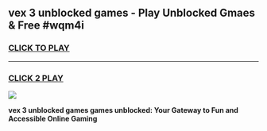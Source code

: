 
## vex 3 unblocked games - Play Unblocked Gmaes & Free #wqm4i
<h3>
<a href="https://news.freeplayer.one?title=vex_3_unblocked_games&ref=24F">CLICK TO PLAY</a></h3>
<hr>

<h3>
<a href="https://news.freeplayer.one?title=vex_3_unblocked_games&ref=24F">CLICK 2 PLAY</a>
  
</h3>

<a href="https://news.freeplayer.one?title=vex_3_unblocked_games&ref=24F/"><img src="https://clearcache.store/games.png"></a>


**vex 3 unblocked games games unblocked: Your Gateway to Fun and Accessible Online Gaming**
